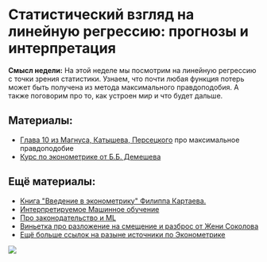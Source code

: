 Статистический взгляд на линейную регрессию: прогнозы и интерпретация
=====

__Смысл недели:__  На этой неделе мы посмотрим на линейную регрессию с точки зрения статистики. Узнаем, что почти любая функция потерь может быть получена из метода максимального правдоподобия. А также поговорим про то, как устроен мир и что будет дальше.


## Материалы:

- [Глава 10 из Магнуса, Катышева, Персецкого](http://math.isu.ru/ru/chairs/me/files/books/magnus.pdf) про максимальное правдоподобие
- [Курс по эконометрике от Б.Б. Демешева]( https://www.coursera.org/learn/ekonometrika)


## Ещё материалы:

- [Книга "Введение в эконометрику" Филиппа Картаева.](https://www.econ.msu.ru/departments/mmae/Category.20190227154534_1269/Category.20190227155254_6724/)
- [Интерпретируемое Машинное обучение](https://christophm.github.io/interpretable-ml-book/)
- [Про законодательство и ML](https://arxiv.org/abs/1606.08813)
- [Виньетка про разложение на смещение и разброс от Жени Соколова](http://www.machinelearning.ru/wiki/images/f/f4/Sem04_ensembles_2014.pdf)
- [Ещё больше ссылок на разыне источники по Эконометрике](https://bdemeshev.github.io/em301/)


![](https://raw.githubusercontent.com/FUlyankin/matstat_coursera/main/week01_intro/logo.png)


